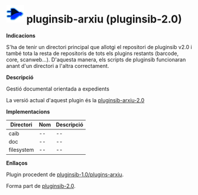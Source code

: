 # ![Logo](https://github.com/GovernIB/maven/raw/binaris/pluginsib/projectinfo_Attachments/icon.jpg) pluginsib-arxiu  (pluginsib-2.0)

**Indicacions**

S'ha de tenir un directori principal que allotgi el repositori de pluginsib v2.0 i també tota la resta de repositoris de tots els plugins restants (barcode, core, scanweb...). D'aquesta manera, els scripts de pluginsib funcionaran anant d'un directori a l'altra correctament.


**Descripció**


Gestió documental orientada a expedients

La versió actual d'aquest plugin és la [pluginsib-arxiu-2.0](https://github.com/GovernIB/pluginsib-arxiu/tree/pluginsib-arxiu-2.0)


**Implementacions**

Directori | Nom | Descripció
------------ | ------------- | -------------
caib | -- | -- 
doc | -- | --
filesystem | -- | --


**Enllaços**


Plugin procedent de [pluginsib-1.0/plugins-arxiu](https://github.com/GovernIB/pluginsib/tree/pluginsib-1.0/plugins-arxiu).  

Forma part de [pluginsib-2.0](https://github.com/GovernIB/pluginsib/tree/pluginsib-2.0).
